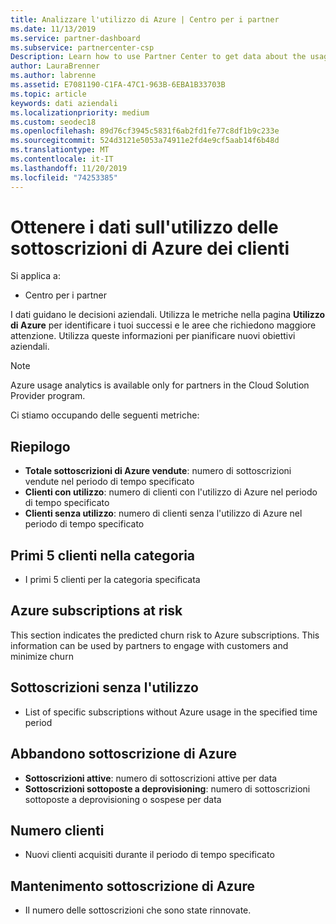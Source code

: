 ```yaml
---
title: Analizzare l'utilizzo di Azure | Centro per i partner
ms.date: 11/13/2019
ms.service: partner-dashboard
ms.subservice: partnercenter-csp
Description: Learn how to use Partner Center to get data about the usage of your customers' Azure subscriptions.
author: LauraBrenner
ms.author: labrenne
ms.assetid: E7081190-C1FA-47C1-963B-6EBA1B33703B
ms.topic: article
keywords: dati aziendali
ms.localizationpriority: medium
ms.custom: seodec18
ms.openlocfilehash: 89d76cf3945c5831f6ab2fd1fe77c8df1b9c233e
ms.sourcegitcommit: 524d3121e5053a74911e2fd4e9cf5aab14f6b48d
ms.translationtype: MT
ms.contentlocale: it-IT
ms.lasthandoff: 11/20/2019
ms.locfileid: "74253385"
---
```

# <a name="get-data-about-the-usage-of-your-customers-azure-subscriptions"></a>Ottenere i dati sull'utilizzo delle sottoscrizioni di Azure dei clienti

Si applica a:

- Centro per i partner

I dati guidano le decisioni aziendali. Utilizza le metriche nella pagina **Utilizzo di Azure** per identificare i tuoi successi e le aree che richiedono maggiore attenzione. Utilizza queste informazioni per pianificare nuovi obiettivi aziendali.

> [!NOTE]
> Azure usage analytics is available only for partners in the Cloud Solution Provider program.

Ci stiamo occupando delle seguenti metriche:

## <a name="summary"></a>Riepilogo

- **Totale sottoscrizioni di Azure vendute**: numero di sottoscrizioni vendute nel periodo di tempo specificato  
- **Clienti con utilizzo**: numero di clienti con l'utilizzo di Azure nel periodo di tempo specificato  
- **Clienti senza utilizzo**: numero di clienti senza l'utilizzo di Azure nel periodo di tempo specificato  

## <a name="top-5-customers-in-category"></a>Primi 5 clienti nella categoria

- I primi 5 clienti per la categoria specificata  

## <a name="azure-subscriptions-at-risk"></a>Azure subscriptions at risk

This section indicates the predicted churn risk to Azure subscriptions. This information can be used by partners to engage with customers and minimize churn

## <a name="subscriptions-without-usage"></a>Sottoscrizioni senza l'utilizzo

- List of specific subscriptions without Azure usage in the specified time period  

## <a name="azure-subscription-churn"></a>Abbandono sottoscrizione di Azure

- **Sottoscrizioni attive**: numero di sottoscrizioni attive per data  
- **Sottoscrizioni sottoposte a deprovisioning**: numero di sottoscrizioni sottoposte a deprovisioning o sospese per data  

## <a name="customer-count"></a>Numero clienti

- Nuovi clienti acquisiti durante il periodo di tempo specificato  

## <a name="azure-subscription-retention"></a>Mantenimento sottoscrizione di Azure

- Il numero delle sottoscrizioni che sono state rinnovate.
